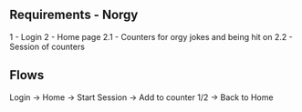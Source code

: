 ## Requirements - Norgy

1 - Login
2 - Home page
  2.1 - Counters for orgy jokes and being hit on
  2.2 - Session of counters

## Flows

Login -> Home -> Start Session -> Add to counter 1/2 -> Back to Home